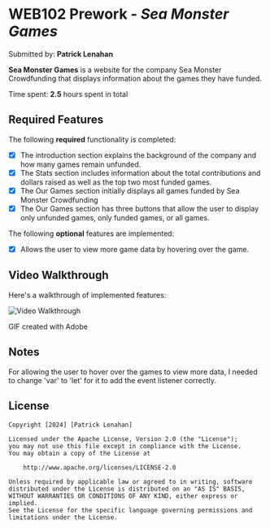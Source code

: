 # WEB102 Prework - *Sea Monster Games*

Submitted by: **Patrick Lenahan**

**Sea Monster Games** is a website for the company Sea Monster Crowdfunding that displays information about the games they have funded.

Time spent: **2.5** hours spent in total

## Required Features

The following **required** functionality is completed:

* [X] The introduction section explains the background of the company and how many games remain unfunded.
* [X] The Stats section includes information about the total contributions and dollars raised as well as the top two most funded games.
* [X] The Our Games section initially displays all games funded by Sea Monster Crowdfunding
* [X] The Our Games section has three buttons that allow the user to display only unfunded games, only funded games, or all games.

The following **optional** features are implemented:

* [X] Allows the user to view more game data by hovering over the game.

## Video Walkthrough

Here's a walkthrough of implemented features:

<img src='https://i.imgur.com/zxXMIBo.gif' title='Video Walkthrough' width='' alt='Video Walkthrough' />

<!-- Replace this with whatever GIF tool you used! -->
GIF created with Adobe  
<!-- Recommended tools:
[Kap](https://getkap.co/) for macOS
[ScreenToGif](https://www.screentogif.com/) for Windows
[peek](https://github.com/phw/peek) for Linux. -->

## Notes

For allowing the user to hover over the games to view more data, I needed to change 'var' to 'let' for it to add the event listener correctly.

## License

    Copyright [2024] [Patrick Lenahan]

    Licensed under the Apache License, Version 2.0 (the "License");
    you may not use this file except in compliance with the License.
    You may obtain a copy of the License at

        http://www.apache.org/licenses/LICENSE-2.0

    Unless required by applicable law or agreed to in writing, software
    distributed under the License is distributed on an "AS IS" BASIS,
    WITHOUT WARRANTIES OR CONDITIONS OF ANY KIND, either express or implied.
    See the License for the specific language governing permissions and
    limitations under the License.
